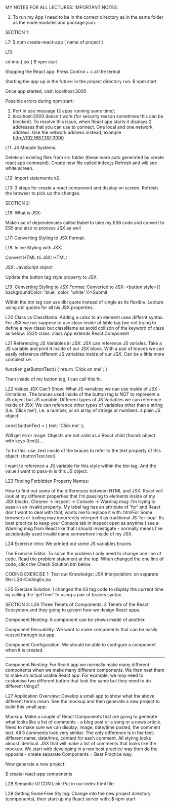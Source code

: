 MY NOTES FOR ALL LECTURES:
IMPORTANT NOTES:
1. To run my App I need to be in the correct directory as in the same folder as the node modules and package.json.


SECTION 1:

L7:
$ npm create-react-app [ name of project ]

L10:

cd into [ jsx ]
$ npm start

Stopping the React app:
Press Control + c at the terinal

Starting the app up in the future:
in the project directory run:
$ npm start

Once app started, visit: localhost:3000

Possible errors during npm start:
1. Port in use message (2 apps running same time);
2. localhost:3000 doesn't work (for security reason sometimes this can be blocked). To resolve this issue, when React app starts it
displays 2 addresses that you can use to connect. One local and one network address. Use the network address instead,
example http://192.168.1.187:3000

L11: JS Module Systems:

Delete all existing files from src folder (these were auto generated by create react app command).
Create new file called index.js
Refresh and will see white screen.

L12:
Import statements x2.

L13:
3 steps for create a react component and display on screen.
Refresh the browser to pick up the changes.

SECTION 2:

L16: What is JSX:

Make use of dependencies called Babel to take my ES6 code and convert to ES5 and also to process JSX as well 

L17: Converting Styling to JSX Format:

L18: Inline Styling with JSX:

Convert HTML to JSX:
HTML:
<div style="background-color:red;"></div>
JSX: JavaScript object
<div style={{ backgroundColor: 'red'}}></dive>

Update the button tag style property to JSX.

L19: Converting Styling to JSX Format:
Converted to JSX:
<button style={{ backgroundColor: 'blue', color: 'white' }}>Submit</button>

Within the btn tag can use dbl quote instead of single as its flexible. Lecture using dbl quotes for all his JSX properties.

L20 Class vs ClassName:
Adding a calss to an element uses differnt syntax.
For JSX we not suppose to use class inside of lable tag (we not trying to define a new class) but className as avoid collison of the keyword of class as below:
ES20 class:
class App extends React.Component

L21 Referencing JS Variables in JSX:
JSX can reference JS variales. Take a JS variable and print it inside of our JSX block.
With a pair of braces we can easily reference different JS variables inside of our JSX. 
Can be a little more complext i.e:

function getButtonText() {
    return 'Click on me!';
}

Then inside of my button tag, I can call this fn.

L22 Values JSX Can't Show:
What JS variables we can use inside of JSX - limitations.
The braces used inside of the button tag is NOT to represent a JS object but JS variable.
Different types of JS Variables we can reference inside of JSX:
We can reference other types of variables other than a string (i.e. 'Click me'), i.e. a number, or an array of strings or numbers.
a plain JS object:

const buttonText = { text: 'Click me' };

Will get error msge:
Objects are not valid as a React child (found: object with keys {text})...

To fix this: use .text inside of the braces to refer to the text property of this object.
{buttonTest.text}

I want to reference a JS variable for this style within the btn tag. And the value I want to pass-in is this JS object.

L23 Finding Forbidden Property Names:

How to find out some of the differences between HTML and JSX.
React will look at my different properties that I'm passing to elements inside of my JSX blocks.
Chrome -> Inspect -> Console -> Warning msg: I'm trying to pass-in an invalid property.
My label tag has an attribute of 'for' and React don't want to deal with that, wants me to replace it with: htmlFor
Some browsers or tooling may incorrectly interpret it as traditional JS 'for loop'. 
Its best practice to keep your Console tab in Inspect open as anytime I see a Warning msg from React like that I should investigate -
normally means I've accidentally used invalid name somewhere inside of my JSX.

L24 Exercise Intro:
We printed out some JS variables braces.

The Exercise Editor.
To solve the problem I only need to change one line of code.
Read the problem statement at the top. When changed the one line of code, click the Check Solution btn below.

CODING EXERCISE 1: Test our Knowledge: JSX Interpolation:
 on separate file: L24-CodingEx.jsx


L25 Exercise Solution:
I changed the h3 tag code to display the current time by calling the 'getTime' fn using a pair of braces syntax.

SECTION 3:
L26 Three Tenets of Components:
3 Tenets of the React Ecosystem and they going to govern how we design React apps.

Component Nesting:
A component can be shown inside of another.

Component Resuability:
We want to make components that can be easily reused through out app.

Component Configuration:
We should be able to configure a component when it is created.

_________

Component Nesting:
For React app we normally make many different components when we make many different components. We then nest them to make an actual usable React app.
For example, we may need to customise two different button that look the same but they need to do different things?

L27 Application Overview:
Develop a small app to show what the above different terms mean.
See the mockup and then generate a new project to build this small app.

Mockup:
Make a couple of React Components that are going to generate what looks like a list of comments - a blog post or a song or a news article.
Need to make sure we can display: image, date/time posted, the comment text. All 3 comments look very similar. The only difference is in the
text: different name, date/time, content for each comment. All styling looks almost identical.
JSX that will make a list of comments that looks like the mockup.
We start with developing in a non best practice way then do the opposite - create separate Components = Best Practice way.

Now generate a new project:

$ create-react-app components

L28 Semantic UI CDN Link:
Put in our index.html file:
<link rel="stylesheet" href="https://cdnjs.cloudflare.com/ajax/libs/semantic-ui/2.4.1/semantic.min.css">

L29 Getting Some Free Styling:
Change into the new project directory (components), then start up my React server with:
$ npm start










